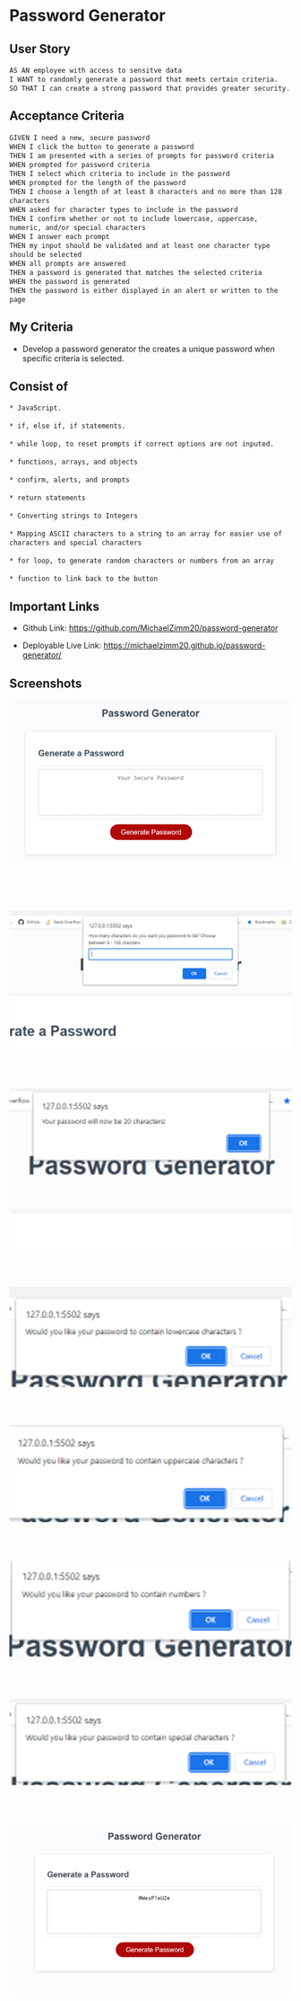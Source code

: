 # Password Generator 



## User Story 
```
AS AN employee with access to sensitve data  
I WANT to randomly generate a password that meets certain criteria.
SO THAT I can create a strong password that provides greater security.
```



## Acceptance Criteria 

```
GIVEN I need a new, secure password
WHEN I click the button to generate a password
THEN I am presented with a series of prompts for password criteria
WHEN prompted for password criteria
THEN I select which criteria to include in the password
WHEN prompted for the length of the password
THEN I choose a length of at least 8 characters and no more than 128 characters
WHEN asked for character types to include in the password
THEN I confirm whether or not to include lowercase, uppercase, numeric, and/or special characters
WHEN I answer each prompt
THEN my input should be validated and at least one character type should be selected
WHEN all prompts are answered
THEN a password is generated that matches the selected criteria
WHEN the password is generated
THEN the password is either displayed in an alert or written to the page
```



## My Criteria 

* Develop a password generator the creates a unique password when specific criteria is selected.



## Consist of 
```
* JavaScript.

* if, else if, if statements.

* while loop, to reset prompts if correct options are not inputed.

* functions, arrays, and objects  

* confirm, alerts, and prompts

* return statements 

* Converting strings to Integers 

* Mapping ASCII characters to a string to an array for easier use of characters and special characters 

* for loop, to generate random characters or numbers from an array 

* function to link back to the button 
```


## Important Links

* Github Link:  https://github.com/MichaelZimm20/password-generator

* Deployable Live Link: https://michaelzimm20.github.io/password-generator/




## Screenshots

![My Professional Portfolio screenshots](./Assets/images/password%20generator.png "Initial page View - Password generator") 
<br/><br/><br/><br/><br/>

![My Professional Portfolio screenshots](./assets/images/how-many-characters-prompt.png "How many Characters Prompt")
<br/><br/><br/><br/>

![My Professional Portfolio screenshots](./assets/images/user-total-characters.png "Users total password characters ") 
<br/><br/><br/><br/>

![My Professional Portfolio screenshots](./assets/images/lowercase-prompt.png "Lowercase prompt") 
<br/><br/><br/><br/>

![My Professional Portfolio screenshots](./assets/images/uppercase-prompt.png "Uppercase prompt") 
<br/><br/><br/><br/>

![My Professional Portfolio screenshots](./assets/images/numbers-prompt.png "Numeric Values prompt") 
<br/><br/><br/><br/>

![My Professional Portfolio screenshots](./assets/images/special-characters-prompt.png "Special Characters prompt") 
<br/><br/><br/><br/>

![My Professional Portfolio screenshots](./assets/images/new-password-result.png "Result from User's Selections") 
<br/><br/><br/><br/>
